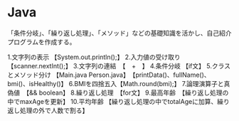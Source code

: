 # Java

「条件分岐」、「繰り返し処理」、「メソッド」などの基礎知識を活かし、自己紹介プログラムを作成する。

1.文字列の表示 【System.out.println();】
2.入力値の受け取り　【scanner.nextInt();】
3.文字列の連結　【　+　】
4.条件分岐 【if文】
5.クラスとメソッド分け 【Main.java Person.java】　【printData()、fullName()、bmi()、isHealthy()】
6.BMIを四捨五入【Math.round(bmi);】
7.論理演算子と真偽値　【&& boolean】
8.繰り返し処理　【for文】
9.最高年齢　【繰り返し処理の中でmaxAgeを更新】
10.平均年齢 【繰り返し処理の中でtotalAgeに加算、繰り返し処理の外で人数で割る】
